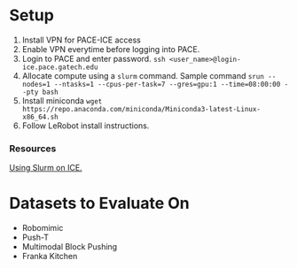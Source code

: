 # Setup
1. Install VPN for PACE-ICE access
2. Enable VPN everytime before logging into PACE.
3. Login to PACE and enter password.
`ssh <user_name>@login-ice.pace.gatech.edu`
4. Allocate compute using a `slurm` command. Sample command `srun --nodes=1 --ntasks=1 --cpus-per-task=7 --gres=gpu:1 --time=08:00:00 --pty bash`
5. Install miniconda `wget https://repo.anaconda.com/miniconda/Miniconda3-latest-Linux-x86_64.sh`
6. Follow LeRobot install instructions.

### Resources
[Using Slurm on ICE.](https://gatech.service-now.com/home?id=kb_article_view&sysparm_article=KB0042096)


# Datasets to Evaluate On
- Robomimic
- Push-T
- Multimodal Block Pushing
- Franka Kitchen